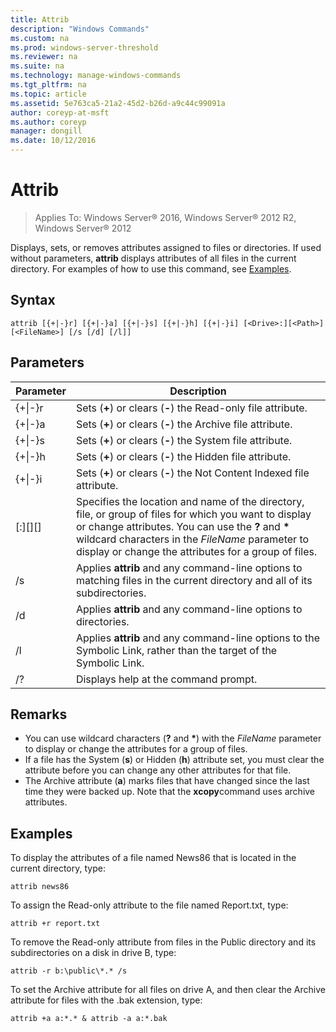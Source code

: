 ```yaml
---
title: Attrib
description: "Windows Commands"
ms.custom: na
ms.prod: windows-server-threshold
ms.reviewer: na
ms.suite: na
ms.technology: manage-windows-commands
ms.tgt_pltfrm: na
ms.topic: article
ms.assetid: 5e763ca5-21a2-45d2-b26d-a9c44c99091a
author: coreyp-at-msft
ms.author: coreyp
manager: dongill
ms.date: 10/12/2016
---
```


# Attrib

>Applies To: Windows Server&reg; 2016, Windows Server&reg; 2012 R2, Windows Server&reg; 2012

Displays, sets, or removes attributes assigned to files or directories. If used without parameters, **attrib** displays attributes of all files in the current directory.
For examples of how to use this command, see [Examples](#BKMK_examples).
## Syntax
```
attrib [{+|-}r] [{+|-}a] [{+|-}s] [{+|-}h] [{+|-}i] [<Drive>:][<Path>][<FileName>] [/s [/d] [/l]]
```
## Parameters
|Parameter|Description|
|-------------|---------------|
|{+&#124;-}r|Sets (**+**) or clears (**-**) the Read-only file attribute.|
|{+&#124;-}a|Sets (**+**) or clears (**-**) the Archive file attribute.|
|{+&#124;-}s|Sets (**+**) or clears (**-**) the System file attribute.|
|{+&#124;-}h|Sets (**+**) or clears (**-**) the Hidden file attribute.|
|{+&#124;-}i|Sets (**+**) or clears (**-**) the Not Content Indexed file attribute.|
|[<Drive>:][<Path>][<FileName>]|Specifies the location and name of the directory, file, or group of files for which you want to display or change attributes. You can use the **?** and **\*** wildcard characters in the *FileName* parameter to display or change the attributes for a group of files.|
|/s|Applies **attrib** and any command-line options to matching files in the current directory and all of its subdirectories.|
|/d|Applies **attrib** and any command-line options to directories.|
|/l|Applies **attrib** and any command-line options to the Symbolic Link, rather than the target of the Symbolic Link.|
|/?|Displays help at the command prompt.|
## Remarks
-   You can use wildcard characters (**?** and **\***) with the *FileName* parameter to display or change the attributes for a group of files.
-   If a file has the System (**s**) or Hidden (**h**) attribute set, you must clear the attribute before you can change any other attributes for that file.
-   The Archive attribute (**a**) marks files that have changed since the last time they were backed up. Note that the **xcopy**command uses archive attributes.
## <a name="BKMK_examples"></a>Examples
To display the attributes of a file named News86 that is located in the current directory, type:
```
attrib news86 
```
To assign the Read-only attribute to the file named Report.txt, type:
```
attrib +r report.txt 
```
To remove the Read-only attribute from files in the Public directory and its subdirectories on a disk in drive B, type:
```
attrib -r b:\public\*.* /s 
```
To set the Archive attribute for all files on drive A, and then clear the Archive attribute for files with the .bak extension, type:
```
attrib +a a:*.* & attrib -a a:*.bak 
```
